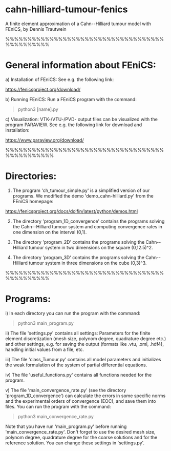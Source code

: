 # cahn-hilliard-tumour-fenics
A finite element approximation of a Cahn--Hilliard tumour model with FEniCS,
by Dennis Trautwein

%%%%%%%%%%%%%%%%%%%%%%%%%%%%%%%%%%%%%%%%%%%%%%

# General information about FEniCS:

a) Installation of FEniCS:
See e.g. the following link:

 https://fenicsproject.org/download/


b) Running FEniCS:
Run a FEniCS program with the command:

> python3 [name].py


c) Visualization:
VTK-/VTU-/PVD- output files can be visualized with the program PARAVIEW. 
See e.g. the following link for download and installation:

 https://www.paraview.org/download/

%%%%%%%%%%%%%%%%%%%%%%%%%%%%%%%%%%%%%%%%%%%%%%%

# Directories:

1) The program 'ch_tumour_simple.py' is a simplified version of our programs. 
We modified the demo 'demo_cahn-hilliard.py' from the FEniCS homepage:

 https://fenicsproject.org/docs/dolfin/latest/python/demos.html


2) The directory 'program_1D_convergence' contains the programs solving the 
Cahn--Hilliard tumour system and computing convergence rates in one dimension
on the interval (0,1). 


3) The directory 'program_2D' contains the programs solving the Cahn--Hilliard
tumour system in two dimensions on the square (0,12.5)^2.


4) The directory 'program_3D' contains the programs solving the Cahn--Hilliard 
tumour system in three dimensions on the cube (0,3)^3.

%%%%%%%%%%%%%%%%%%%%%%%%%%%%%%%%%%%%%%%%%%%%%%

# Programs:

i) In each directory you can run the program with the command:

> python3 main_program.py


ii) The file 'settings.py' contains all settings: 
Parameters for the finite element discretization (mesh size, polynom degree, quadrature degree etc.) 
and other settings, e.g. for saving the output (formats like .vtu, .xml, .hdf4), handling initial 
values from a file, etc.


iii) The file 'class_Tumour.py' contains all model parameters and initializes the 
weak formulation of the system of partial differential equations.


iv) The file 'useful_functions.py' contains all functions needed for the program.


v) The file 'main_convergence_rate.py' (see the directory 'program_1D_convergence') can
calculate the errors in some specific norms and the experimental orders of convergence (EOC), 
and save them into files. You can run the program with the command:

> python3 main_convergence_rate.py

Note that you have run 'main_program.py' before running 'main_convergence_rate.py'. Don't forget to use the desired mesh size, polynom degree,
quadrature degree for the coarse solutions and for the reference solution. You can change these settings in 'settings.py'.
